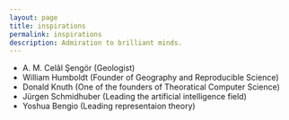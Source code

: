 ```yaml
---
layout: page
title: inspirations
permalink: inspirations
description: Admiration to brilliant minds.
---
```




* A. M. Celâl Şengör (Geologist)
* William Humboldt (Founder of Geography and Reproducible Science)
* Donald Knuth (One of the founders of Theoratical Computer Science)
* Jürgen Schmidhuber (Leading the artificial intelligence field)
* Yoshua Bengio (Leading representaion theory)